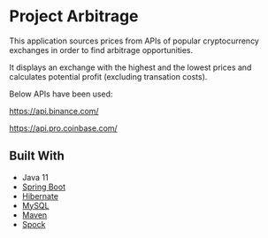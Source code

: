 # Project Arbitrage 

This application sources prices from APIs of popular cryptocurrency exchanges in order to find arbitrage opportunities.

It displays an exchange with the highest and the lowest prices and calculates potential profit (excluding transation costs).

Below APIs have been used:

https://api.binance.com/

https://api.pro.coinbase.com/


## Built With

* Java 11
* [Spring Boot](https://spring.io/projects/spring-boot)
* [Hibernate](https://hibernate.org)
* [MySQL](https://www.mysql.com)
* [Maven](https://maven.apache.org/)
* [Spock](http://spockframework.org)


